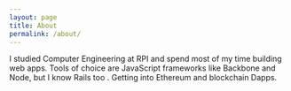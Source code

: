 ```yaml
---
layout: page
title: About
permalink: /about/
---
```


I studied Computer Engineering at RPI and spend most of my time building web apps. Tools of choice are JavaScript frameworks like Backbone and Node, but I know Rails too . Getting into Ethereum and blockchain Dapps.
